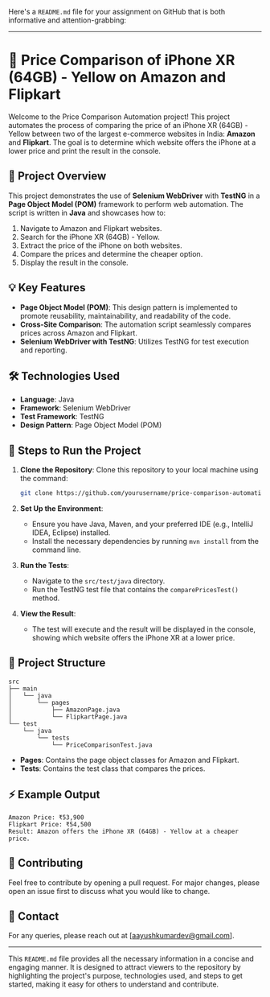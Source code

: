 Here's a `README.md` file for your assignment on GitHub that is both informative and attention-grabbing:

---

# 📱 Price Comparison of iPhone XR (64GB) - Yellow on Amazon and Flipkart

Welcome to the Price Comparison Automation project! This project automates the process of comparing the price of an iPhone XR (64GB) - Yellow between two of the largest e-commerce websites in India: **Amazon** and **Flipkart**. The goal is to determine which website offers the iPhone at a lower price and print the result in the console.

## 🚀 Project Overview

This project demonstrates the use of **Selenium WebDriver** with **TestNG** in a **Page Object Model (POM)** framework to perform web automation. The script is written in **Java** and showcases how to:

1. Navigate to Amazon and Flipkart websites.
2. Search for the iPhone XR (64GB) - Yellow.
3. Extract the price of the iPhone on both websites.
4. Compare the prices and determine the cheaper option.
5. Display the result in the console.

## 💡 Key Features

- **Page Object Model (POM)**: This design pattern is implemented to promote reusability, maintainability, and readability of the code.
- **Cross-Site Comparison**: The automation script seamlessly compares prices across Amazon and Flipkart.
- **Selenium WebDriver with TestNG**: Utilizes TestNG for test execution and reporting.

## 🛠️ Technologies Used

- **Language**: Java
- **Framework**: Selenium WebDriver
- **Test Framework**: TestNG
- **Design Pattern**: Page Object Model (POM)

## 📝 Steps to Run the Project

1. **Clone the Repository**: Clone this repository to your local machine using the command:
   ```bash
   git clone https://github.com/yourusername/price-comparison-automation.git
   ```

2. **Set Up the Environment**:
   - Ensure you have Java, Maven, and your preferred IDE (e.g., IntelliJ IDEA, Eclipse) installed.
   - Install the necessary dependencies by running `mvn install` from the command line.

3. **Run the Tests**:
   - Navigate to the `src/test/java` directory.
   - Run the TestNG test file that contains the `comparePricesTest()` method.

4. **View the Result**:
   - The test will execute and the result will be displayed in the console, showing which website offers the iPhone XR at a lower price.

## 📁 Project Structure

```
src
├── main
│   └── java
│       └── pages
│           ├── AmazonPage.java
│           └── FlipkartPage.java
└── test
    └── java
        └── tests
            └── PriceComparisonTest.java
```

- **Pages**: Contains the page object classes for Amazon and Flipkart.
- **Tests**: Contains the test class that compares the prices.

## ⚡ Example Output

```
Amazon Price: ₹53,900
Flipkart Price: ₹54,500
Result: Amazon offers the iPhone XR (64GB) - Yellow at a cheaper price.
```

## 🤝 Contributing

Feel free to contribute by opening a pull request. For major changes, please open an issue first to discuss what you would like to change.


## 📧 Contact

For any queries, please reach out at [aayushkumardev@gmail.com].

---

This `README.md` file provides all the necessary information in a concise and engaging manner. 
It is designed to attract viewers to the repository by highlighting the project's purpose, technologies used, and steps to get started, making it easy for others to understand and contribute.
